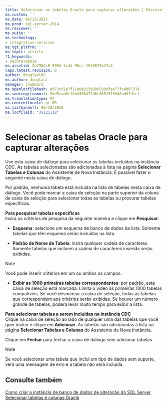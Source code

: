 ```yaml
---
title: Selecionar as tabelas Oracle para capturar alterações | Microsoft Docs
ms.custom: ''
ms.date: 06/13/2017
ms.prod: sql-server-2014
ms.reviewer: ''
ms.suite: ''
ms.technology:
- integration-services
ms.tgt_pltfrm: ''
ms.topic: article
f1_keywords:
- selOraTabDia
ms.assetid: 2e295dc8-999d-4c4d-96cc-1519674b47a4
caps.latest.revision: 6
author: douglaslMS
ms.author: douglasl
manager: jhubbard
ms.openlocfilehash: eb73c91e7f11a0a925b808589dfac77fc4bb7374
ms.sourcegitcommit: 5dd5cad0c1bbd308471d6c885f516948ad67dfcf
ms.translationtype: MT
ms.contentlocale: pt-BR
ms.lasthandoff: 06/19/2018
ms.locfileid: "36121118"
---
```

# <a name="select-oracle-tables-for-capturing-changes"></a>Selecionar as tabelas Oracle para capturar alterações
  Use esta caixa de diálogo para selecionar as tabelas incluídas na instância CDC. As tabelas selecionadas são adicionadas à lista na página **Selecionar Tabelas e Colunas** do Assistente de Nova Instância. É possível fazer o seguinte nesta caixa de diálogo.  
  
 Por padrão, nenhuma tabela está incluída na lista de tabelas nesta caixa de diálogo. Você pode marcar a caixa de seleção na parte superior da coluna de caixa de seleção para selecionar todas as tabelas ou procurar tabelas específicas.  
  
 **Para pesquisar tabelas específicas**  
 Insira os critérios de pesquisa da seguinte maneira e clique em **Pesquisar**:  
  
-   **Esquema**: selecione um esquema de banco de dados da lista. Somente tabelas que têm esquema serão incluídas na lista.  
  
-   **Padrão de Nome de Tabela**: insira qualquer cadeia de caracteres. Somente tabelas que incluem a cadeia de caracteres inserida serão exibidas.  
  
> [!NOTE]  
>  Você pode inserir critérios em um ou ambos os campos.  
  
-   **Exibir as 1000 primeiras tabelas correspondentes**: por padrão, esta caixa de seleção está marcada. Limita o vídeo às primeiras 1000 tabelas compatíveis. Se você desmarcar a caixa de seleção, todas as tabelas que correspondem aos critérios serão exibidas. Se houver um número grande de tabelas, poderá levar muito tempo para exibir a lista.  
  
 **Para selecionar tabelas a serem incluídas na instância CDC**  
 Clique na caixa de seleção ao lado de qualquer uma das tabelas que você quer incluir e clique em **Adicionar**. As tabelas são adicionadas à lista na página **Selecionar Tabelas e Colunas** do Assistente de Nova Instância.  
  
 Clique em **Fechar** para fechar a caixa de diálogo sem adicionar tabelas.  
  
> [!NOTE]  
>  Se você selecionar uma tabela que inclui um tipo de dados sem suporte, verá uma mensagem de erro e a tabela não será incluída.  
  
## <a name="see-also"></a>Consulte também  
 [Como criar a instância de banco de dados de alteração do SQL Server](how-to-create-the-sql-server-change-database-instance.md)   
 [Selecionar tabelas e colunas Oracle](select-oracle-tables-and-columns.md)  
  
  